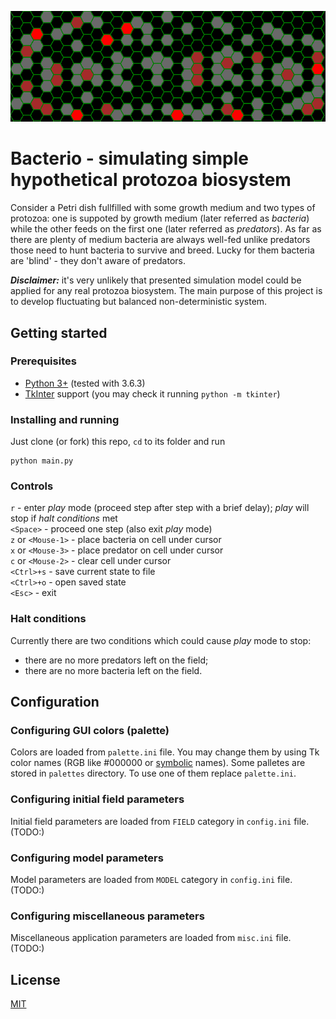 ![Logo](logo.png)

# **Bacterio** - simulating simple hypothetical protozoa biosystem

Consider a Petri dish fullfilled with some growth medium and two types of protozoa: one is suppoted by growth medium (later referred as _bacteria_) while the other feeds on the first one (later referred as _predators_). As far as there are plenty of medium bacteria are always well-fed unlike predators those need to hunt bacteria to survive and breed. Lucky for them bacteria are 'blind' - they don't aware of predators.

_**Disclaimer:**_ it's very unlikely that presented simulation model could be applied for any real protozoa biosystem. The main purpose of this project is to develop fluctuating but balanced non-deterministic system.


## Getting started

### Prerequisites
+ [Python 3+](https://www.python.org/downloads/) (tested with  3.6.3)
+ [TkInter](https://docs.python.org/3/library/tkinter.html) support (you may check it running `python -m tkinter`)

### Installing and running

Just clone (or fork) this repo, `cd` to its folder and run  
```
python main.py
```

### Controls
`r` - enter *play* mode (proceed step after step with a brief delay); *play* will stop if *halt conditions* met  
`<Space>` - proceed one step (also exit *play* mode)  
`z` or `<Mouse-1>` - place bacteria on cell under cursor  
`x` or `<Mouse-3>` - place predator on cell under cursor  
`c` or `<Mouse-2>` - clear cell under cursor  
`<Ctrl>+s` - save current state to file  
`<Ctrl>+o` - open saved state  
`<Esc>` - exit  

### Halt conditions
Currently there are two conditions which could cause *play* mode to stop:
+ there are no more predators left on the field;
+ there are no more bacteria left on the field.

## Configuration

### Configuring GUI colors (palette)
Colors are loaded from `palette.ini` file. You may change them by using Tk color names (RGB like #000000 or [symbolic](https://www.tcl.tk/man/tcl8.5/TkCmd/colors.htm) names). Some palletes are stored in `palettes` directory. To use one of them replace `palette.ini`.

### Configuring initial field parameters
Initial field parameters are loaded from `FIELD` category in `config.ini` file.
(TODO:)

### Configuring model parameters
Model parameters are loaded from `MODEL` category in `config.ini` file.
(TODO:)

### Configuring miscellaneous parameters
Miscellaneous application parameters are loaded from `misc.ini` file.
(TODO:)


## License

[MIT](LICENSE)
